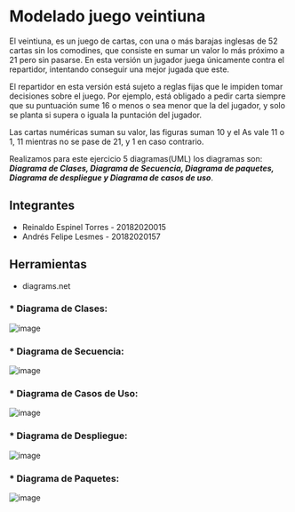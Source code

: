 # Modelado juego veintiuna

El veintiuna, es un juego de cartas, con una o más barajas inglesas de 52 cartas sin los comodines, que consiste en sumar un valor lo más próximo a 21 pero sin pasarse. En esta versión un jugador juega únicamente contra el repartidor, intentando conseguir una mejor jugada que este. 

El repartidor en esta versión está sujeto a reglas fijas que le impiden tomar decisiones sobre el juego. Por ejemplo, está obligado a pedir carta siempre que su puntuación sume 16 o menos o sea menor que la del jugador, y solo se planta si supera o iguala la puntación del jugador. 

Las cartas numéricas suman su valor, las figuras suman 10 y el As vale 11 o 1, 11 mientras no se pase de 21, y 1 en caso contrario.

Realizamos para este ejercicio 5 diagramas(UML) los diagramas son:  ***Diagrama de Clases, Diagrama de Secuencia, Diagrama de paquetes, Diagrama de despliegue y Diagrama de casos de uso***.

## Integrantes

* Reinaldo Espinel Torres - 20182020015
* Andrés Felipe Lesmes - 20182020157

## Herramientas

* diagrams.net

### * Diagrama de Clases:
![image](https://github.com/Felipelesmes/FundamentosIngenieriaS/blob/main/diagramas/Imagenes/DiagramaClases.png)

### * Diagrama de Secuencia:
![image](https://github.com/Felipelesmes/FundamentosIngenieriaS/blob/main/diagramas/Imagenes/DiagramaDeSecuencia.png)

### * Diagrama de Casos de Uso:
![image](https://github.com/Felipelesmes/FundamentosIngenieriaS/blob/main/diagramas/Imagenes/CasosDeUso.png)

### * Diagrama de Despliegue:
![image](https://github.com/Felipelesmes/FundamentosIngenieriaS/blob/main/diagramas/Imagenes/Despliegue.png)

### * Diagrama de Paquetes:
![image](https://github.com/Felipelesmes/FundamentosIngenieriaS/blob/main/diagramas/Imagenes/DiagramaPaquetes.png)




